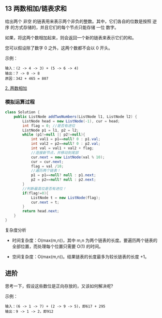 ## 13 两数相加/链表求和

给出两个 非空 的链表用来表示两个非负的整数。其中，它们各自的位数是按照 逆序 的方式存储的，并且它们的每个节点只能存储 一位 数字。

如果，将这两个数相加起来，则会返回一个新的链表来表示它们的和。

您可以假设除了数字 0 之外，这两个数都不会以 0 开头。

示例：

```
输入：(2 -> 4 -> 3) + (5 -> 6 -> 4)
输出：7 -> 0 -> 8
原因：342 + 465 = 807
```

[2. 两数相加](https://leetcode-cn.com/problems/add-two-numbers/)


### 模拟运算过程

```java
class Solution {
    public ListNode addTwoNumbers(ListNode l1, ListNode l2) {
        ListNode head = new ListNode(-1), cur = head;
        int flag = 0; //是否有进位
        ListNode p1 = l1, p2 = l2;
        while (p1!=null || p2!=null){
            int val1 = p1==null? 0 : p1.val;
            int val2 = p2==null? 0 : p2.val;
            int val = val1 + val2 + flag;
            //连接新节点，并移动到尾部
            cur.next = new ListNode(val % 10);
            cur = cur.next;
            flag = val /10;
            //遍历两个链表！
            p1 = p1==null? null : p1.next;
            p2 = p2==null? null : p2.next;
        }
        //判断最高位是否有进位！
        if(flag!=0){
            ListNode t = new ListNode(flag);
            cur.next = t;
        }
        return head.next;
    }
}
```

复杂度分析

* 时间复杂度：O(max(m,n))，其中 m,n 为两个链表的长度。要遍历两个链表的全部位置，而处理每个位置只需要 O(1) 的时间。

* 空间复杂度：O(max(m,n))。结果链表的长度最多为较长链表的长度 +1。



## 进阶

思考一下，假设这些数位是正向存放的，又该如何解决呢?

示例：

```
输入：(6 -> 1 -> 7) + (2 -> 9 -> 5)，即617 + 295
输出：9 -> 1 -> 2，即912
```

